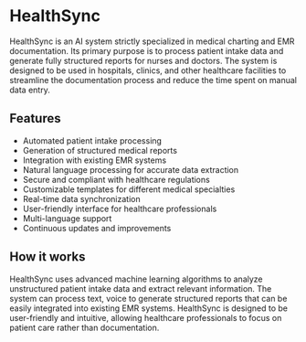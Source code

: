 # HealthSync

HealthSync is an AI system strictly specialized in medical charting and EMR documentation. Its primary purpose is to process patient intake data and generate fully structured reports for nurses and doctors. The system is designed to be used in hospitals, clinics, and other healthcare facilities to streamline the documentation process and reduce the time spent on manual data entry.

## Features
- Automated patient intake processing
- Generation of structured medical reports
- Integration with existing EMR systems
- Natural language processing for accurate data extraction
- Secure and compliant with healthcare regulations
- Customizable templates for different medical specialties
- Real-time data synchronization
- User-friendly interface for healthcare professionals
- Multi-language support
- Continuous updates and improvements

## How it works
HealthSync uses advanced machine learning algorithms to analyze unstructured patient intake data and extract relevant information. The system can process text, voice to generate structured reports that can be easily integrated into existing EMR systems. HealthSync is designed to be user-friendly and intuitive, allowing healthcare professionals to focus on patient care rather than documentation.